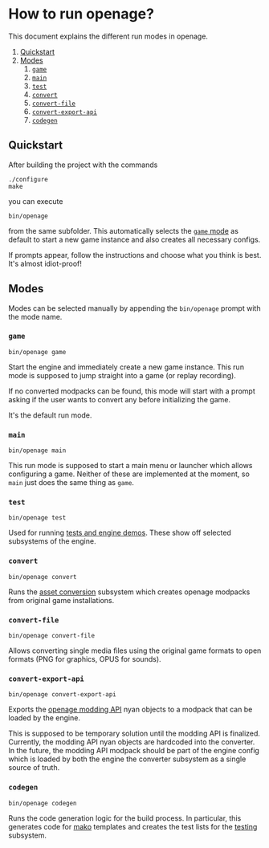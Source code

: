 # How to run openage?

This document explains the different run modes in openage.

1. [Quickstart](#quickstart)
2. [Modes](#modes)
   1. [`game`](#game)
   2. [`main`](#main)
   3. [`test`](#test)
   4. [`convert`](#convert)
   5. [`convert-file`](#convert-file)
   6. [`convert-export-api`](#convert-export-api)
   7. [`codegen`](#codegen)


## Quickstart

After building the project with the commands

```
./configure
make
```

you can execute

```
bin/openage
```

from the same subfolder. This automatically selects the [`game` mode](#game) as default
to start a new game instance and also creates all necessary configs.

If prompts appear, follow the instructions and choose what you think is best. It's
almost idiot-proof!


## Modes

Modes can be selected manually by appending the `bin/openage` prompt with the mode name.

### `game`

```
bin/openage game
```

Start the engine and immediately create a new game instance. This run mode is supposed
to jump straight into a game (or replay recording).

If no converted modpacks can be found, this mode will start with a prompt asking if
the user wants to convert any before initializing the game.

It's the default run mode.


### `main`

```
bin/openage main
```

This run mode is supposed to start a main menu or launcher which allows configuring a
game. Neither of these are implemented at the moment, so `main` just does the same
thing as `game`.


### `test`

```
bin/openage test
```

Used for running [tests and engine demos](code/testing.md). These show off selected
subsystems of the engine.


### `convert`

```
bin/openage convert
```

Runs the [asset conversion](media_convert.md) subsystem which creates openage modpacks
from original game installations.


### `convert-file`

```
bin/openage convert-file
```

Allows converting single media files using the original game formats to open formats
(PNG for graphics, OPUS for sounds).


### `convert-export-api`

```
bin/openage convert-export-api
```

Exports the [openage modding API](nyan/README.md) nyan objects to a modpack that can
be loaded by the engine.

This is supposed to be temporary solution until the modding API is finalized. Currently,
the modding API nyan objects are hardcoded into the converter. In the future, the
modding API modpack should be part of the engine config which is loaded by both the engine
the converter subsystem as a single source of truth.


### `codegen`

```
bin/openage codegen
```

Runs the code generation logic for the build process. In particular, this generates code
for [mako](https://www.makotemplates.org/) templates and creates the test lists for the
[testing](code/testing.md) subsystem.
